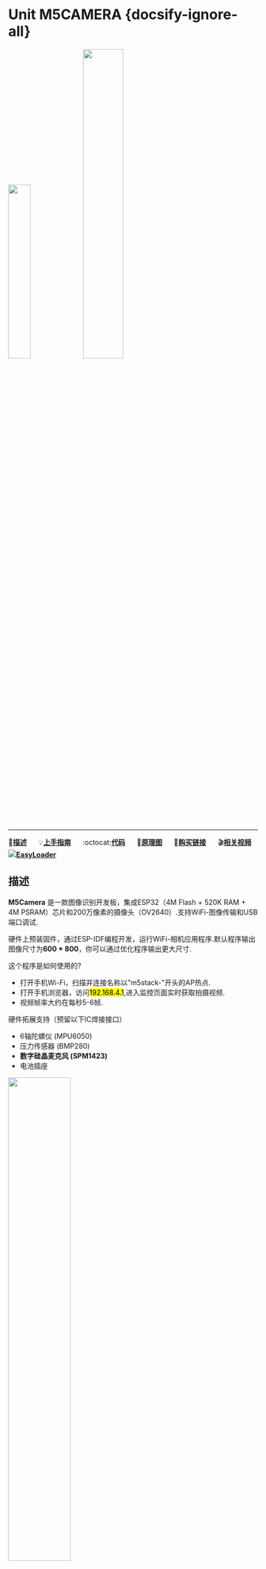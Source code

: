 # Unit M5CAMERA {docsify-ignore-all}

<img src="assets/img/product_pics/unit/unit_m5camera_01.png" width="30%" height="30%"><img src="assets/img/product_pics/unit/unit_m5camera_02.png" width="40%" height="40%">

***

:memo:**[描述](#描述)**&nbsp;&nbsp;&nbsp;&nbsp;&nbsp;&nbsp;:bulb:**[上手指南](zh_CN/quick_start/m5camera/m5camera_quick_start)**&nbsp;&nbsp;&nbsp;&nbsp;&nbsp;&nbsp;:octocat:**[代码](#代码)**&nbsp;&nbsp;&nbsp;&nbsp;&nbsp;&nbsp;:electric_plug:**[原理图](#原理图)**&nbsp;&nbsp;&nbsp;&nbsp;&nbsp;&nbsp;🛒**[购买链接](https://m5stack.com/collections/m5-unit/products/esp-32-camera-psram)**&nbsp;&nbsp;&nbsp;&nbsp;&nbsp;&nbsp;:clapper:**[相关视频](#相关视频)**&nbsp;&nbsp;&nbsp;<img src="https://m5stack.oss-cn-shenzhen.aliyuncs.com/image/EasyLoader_logo-min.jpg">**[EasyLoader](#EasyLoader)**

## 描述

**M5Camera** 是一款图像识别开发板，集成ESP32（4M Flash + 520K RAM + 4M PSRAM）芯片和200万像素的摄像头（OV2640）.支持WiFi-图像传输和USB端口调试.

硬件上预装固件，通过ESP-IDF编程开发，运行WiFi-相机应用程序.默认程序输出图像尺寸为**600 * 800**，你可以通过优化程序输出更大尺寸.

这个程序是如何使用的?
- 打开手机Wi-Fi，扫描并连接名称以"m5stack-"开头的AP热点.
- 打开手机浏览器，访问<mark>192.168.4.1</mark>,进入监控页面实时获取拍摄视频.
- 视频帧率大约在每秒5-6帧.

硬件拓展支持（预留以下IC焊接接口）
- 6轴陀螺仪 (MPU6050)
- 压力传感器 (BMP280)
- **数字硅晶麦克风 (SPM1423)**
- 电池插座

<img src="assets/img/product_pics/unit/unit_m5camera_05.png" width="50%">


<img src="assets/img/product_pics/unit/unit_m5camera_06.png" width="50%">

**注意:** 有两种类型的 **M5Camera**

Model A  和  Model B,它们有着不同的电路设计、可以通过背面贴纸进行分辨.在Model A的电路设计中，MPU6050和摄像头传感器存在I2C冲突，这意味着您无法同时使用两者,现在如今Model A已经停止生产，Model B在图像质量和处理速度方面具有更好的性能

<img src="assets/img/product_pics/unit/unit_m5camera_04.png" width="50%">


**注意：选配不同硬件时，M5Camera 的命名不一样，遵循以下规则**

*M5Camera_#_#... 即 M5Camera 后跟选配的硬件。*

* 如果选配 MPU6050，则命名为 M5Camera_6050
* 如果还选配了麦克风 SPM1423，则命名为 M5Camera_6050_MIC
* 如果还选配了温湿度气压传感器 BME280，则命名为 M5Camera_6050_BME280

因为模块可以生成 WIFI 热点 AP，所以可以用手机、PC 或其他设备通过 WIFI 无线获取摄像头图片，也可以通过模块的 GROVE 接口有线获取摄像头图片。目前可以实现网络摄像头、颜色识别和人脸识别功能。

## 产品特性

- ESP32 规格
    + 双核Tensilica LX6微处理器
    + 高达240MHz的时钟频率
    + **4MB PSRAM**
    + **4MB Flash memory**
    + 集成的802.11 BGN WiFi收发器
    + 集成双模蓝牙（经典和BLE）
    + 硬件加速加密（AES，SHA2，ECC，RSA-4096）
- CP2104 USB TTL
- OV2640 传感器
    - 输出格式（8位）:
        + YUV(422/420)/YCbCr422
        + RGB565/555
        + 8位压缩数据
        + 8- / 10位Raw RGB数据
    - 根据特定格式的最大图像传输速率
        + UXGA/SXGA: 15fps
        + SVGA: 30fps
        + CIF: 60fps
    - 扫描模式: 渐进式
- 相机规格
    + CCD 尺寸 : 1/4 inch
    + 视野 : **65 °**
    + 最大像素: 2M
- 传感器最佳分辨率: 1600 * 1200
- 尺寸: 40 × 49 × 13mm

## 包含

- 1x M5Camera Unit
- 1x Type-C USB

## EasyLoader

<img src="https://m5stack.oss-cn-shenzhen.aliyuncs.com/image/EasyLoader_logo.png" width="100px" style="margin-top:20px">

<a href="https://m5stack.oss-cn-shenzhen.aliyuncs.com/EasyLoader/Unit/M5-Camera-B/wifi_ap/EasyLoader_M5CAMERA_B_wifi_ap.exe"><button type="button" class="btn btn-primary">点击下载EasyLoader</button></a>

>1.EasyLoader是一个简洁快速的程序烧录器，每一个产品页面里的EasyLoader都提供了一个与产品相关的案例程序，通过简单步骤将其烧录至主控，能够进行一系列的功能验证.

>2.下载软件后，双击运行应用程序，将M5设备通过数据线连接至电脑,选择端口参数，点击 **"Burn"** 即可开始烧录.(**为M5StickC烧录时，请将波特率设置在750000或115200**)

?>3.目前EasyLoader仅适用于Windows操作系统、兼容M5体系采用ESP32作为控制核心的主机.在为M5Core烧录前需要安装CP210X驱动程序（使用M5StickC作为控制器的则无需安装）[点击此处查看驱动安装教程](zh_CN/related_documents/M5Burner#安装串口驱动)

## 管脚映射

**M5Camera 有两个版本：A Model 和 B Model.**

**摄像头驱动芯片 OV2640 接口**

| *接口*             | *Camera Pin*| *M5Camera(A model)*  | *M5Camera(B model)*  |
| :-------------------  | :--------:| :------:  | :------:  |
| SCCB Clock            | SIOC     |IO23       |IO23       |
| SCCB Data             | SIOD     |**IO25**       |**IO22**       |
| System Clock          | XCLK     |IO27       |IO27       |
| Vertical Sync         | VSYNC    |**IO22**       |**IO25**       |
| Horizontal Reference  | HREF     |IO26       |IO26       |
| Pixel Clock           | PCLK     |IO21       |IO21       |
| Pixel Data Bit 0      | D2       |IO32       |IO32       |
| Pixel Data Bit 1      | D3       |IO35       |IO35       |
| Pixel Data Bit 2      | D4       |IO34       |IO34       |
| Pixel Data Bit 3      | D5       |IO5        |IO5        |
| Pixel Data Bit 4      | D6       |IO39       |IO39       |
| Pixel Data Bit 5      | D7       |IO18       |IO18       |
| Pixel Data Bit 6      | D8       |IO36       |IO36       |
| Pixel Data Bit 7      | D9       |IO19       |IO19       |
| Camera Reset          | RESET    |IO15       |IO15       |
| Camera Power Down     | PWDN     | *查看注意 1* | *查看注意 1* |
| Power Supply 3.3V     | 3V3      | 3V3       | 3V3       |
| Ground                | GND      | GND       | GND       |

**GROVE 接口**

| *Grove*         | *M5Camera(A model)*  | *M5Camera(B model)*  |
| :-----------: | :------:  | :------:  |
| SCL           | IO13      | IO13      |
| SDA           | **IO12**      | **IO4**      |
| 5V            | 5V        | 5V        |
| GND           | GND       | GND       |

**LED 接口**

| *LED*         | *M5Camera(A model)*  | *M5Camera(B model)*  |
| :-----------:| :------:  | :------:  |
| LED_Pin      | IO14      | IO14      |

**以下为预留的IC接口**

**BME280 接口**

*IIC 地址是 0x76*

| *BMP280*         | *M5Camera(A model)*  | *M5Camera(B model)*  |
| :-----------: | :------:  | :------:  |
| SCL           | IO23      | IO23      |
| SDA           | IO22      | IO22      |


**MPU6050 接口**

| *MPU6050*         | *M5Camera(A model)*  | *M5Camera(B model)*  |
| :-----------: | :------:  | :------:  |
| SCL           | IO23      | IO23      |
| SDA           | IO22      | IO22      |

**MIC(SPM1423) 接口**

| *MIC(SPM1423)*     | *M5Camera(A model)*  | *M5Camera(B model)*  |
| :-----------: | :------:  | :------:  |
| CLK           |IO4|IO4|
| DATA           |IO2|IO2|

<img src="assets/img/product_pics/unit/unit_m5camera_03.png" width="60%" height="60%">

**注意：**

1. OV2640 芯片的 **PIN8（PDWN）**引脚为使能引脚，在该主板中通过12KΩ下拉电阻接地使能，进入工作模式.当 PIN8（PDWN）引脚上拉高电平时，将进入**Camera Power Down**模式.

2. 以下是M5相机系列几款产品的主要参数区别.

    **点击** [查看详情](https://shimo.im/sheets/gP96C8YTdyjGgKQC).

    **点击** [下载表格](https://github.com/m5stack/M5-Schematic/blob/master/Units/m5camera/M5%20Camera%20Detailed%20Comparison.xlsx).

    <img src="https://m5stack.oss-cn-shenzhen.aliyuncs.com/image/m5-docs_table/camera_comparison/camera_comparison_zh_CN.png">

## 相关链接

- **[官方频道视频](https://i.youku.com/i/UNjE1ODA2MzE0OA==?spm=a2hzp.8253869.0.0)**

- **[官方论坛](http://forum.m5stack.com/)**

- **数据手册** - [ESP32](https://www.espressif.com/sites/default/files/documentation/esp32_datasheet_cn.pdf) - [OV2640](https://www.uctronics.com/download/cam_module/OV2640DS.pdf)


## 代码

### 出厂固件（WiFi传输图像）

- **[A Model](https://github.com/m5stack/m5stack-cam-psram/tree/master/wifi/firmware/Camera%20A)**

- **[B Model](https://github.com/m5stack/m5stack-cam-psram/tree/master/wifi/firmware/Camera%20B)**

### 例程

**A Model：**

 - **[人脸识别](https://github.com/m5stack/m5stack-cam-psram/tree/master/face_recognize/firmware/Camera%20A)**

 - **[串口通信-A Model](https://github.com/m5stack/m5stack-cam-psram/tree/master/uart/firmware/Camera%20A)**

 - **[串口通信-M5Core](https://github.com/m5stack/m5stack-cam-psram/tree/master/uart/arduino)**（串口通信例程为，摄像头与M5Core之间通信）

 - **[QRcode识别](https://github.com/m5stack/m5stack-cam-psram/tree/master/qr/firmware/Camera%20A)**

**B Model：**

 - **[人脸识别](https://github.com/m5stack/m5stack-cam-psram/tree/master/face_recognize/firmware/Camera%20B)**
 
 - **[串口通信-B Model](https://github.com/m5stack/m5stack-cam-psram/tree/master/uart/firmware/Camera%20B)**

 - **[串口通信-M5Core](https://github.com/m5stack/m5stack-cam-psram/tree/master/uart/arduino)**（串口通信例程为，摄像头与M5Core之间通信）

 - **[QRcode识别](https://github.com/m5stack/m5stack-cam-psram/tree/master/qr/firmware/Camera%20B)**

 - **[MPU6050](https://github.com/m5stack/m5stack-cam-psram/tree/master/mpu6050/firmware/Camera%20B)**（焊接**MPU6050**芯片后，陀螺仪的例程）


### 源码

 - **[M5Camera](https://github.com/m5stack/m5stack-cam-psram)**

## 原理图

### 电源电路

<img src="https://m5stack.oss-cn-shenzhen.aliyuncs.com/image/m5-docs_schematic/unit/m5camera_sch_01.png">

### 芯片外围电路

<img src="https://m5stack.oss-cn-shenzhen.aliyuncs.com/image/m5-docs_schematic/unit/m5camera_sch_02.png">

### USB 转串口电路

<img src="https://m5stack.oss-cn-shenzhen.aliyuncs.com/image/m5-docs_schematic/unit/m5camera_sch_03.png">

## 相关视频

**M5Camera 的应用 - M5Camera 与 M5Core 图传**

<video width="500" height="315" controls>
    <source src="https://m5stack.oss-cn-shenzhen.aliyuncs.com/video/Blog/Twitch201812/M5Camera.mp4" type="video/mp4">
</video>

**M5Camera 的应用 - 保护布丁**

<video width="500" height="315" controls>
    <source src="https://m5stack.oss-cn-shenzhen.aliyuncs.com/video/Blog/Twitch201904/Protective-Pudding.mp4" type="video/mp4">
</video>
